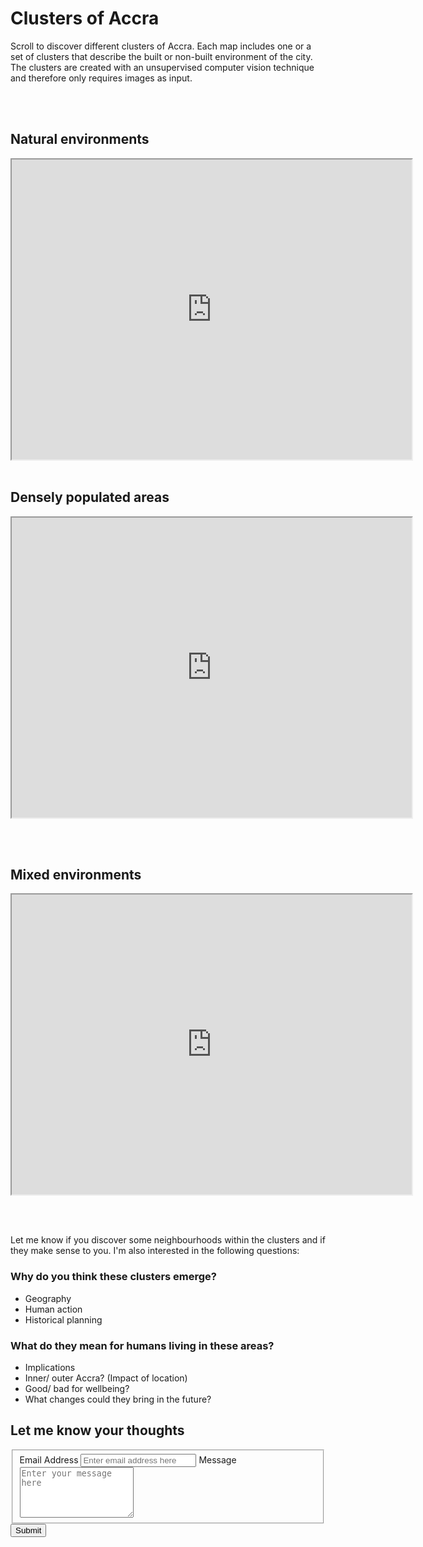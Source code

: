 # Clusters of Accra

Scroll to discover different clusters of Accra. Each map includes one or a set of clusters that describe the built or non-built environment of the city.
The clusters are created with an unsupervised computer vision technique and therefore only requires images as input.

<br/><br/>
## Natural environments

<iframe src="https://www.google.com/maps/d/u/0/embed?mid=1Pl2iYoClOaY8aevwqg3i1NolVlaXqFkY" width="640" height="480"></iframe>
<br/><br/>

## Densely populated areas

<iframe src="https://www.google.com/maps/d/u/0/embed?mid=1Sil1xH_RSBqN9GSPbgR3-yFW6rNJU2rR" width="640" height="480"></iframe>

<br/><br/>

## Mixed environments

<iframe src="https://www.google.com/maps/d/u/0/embed?mid=1F9ZGhvCr8qHo0VH8Z4pupH67jBvBkkbb" width="640" height="480"></iframe>

<br/><br/>


Let me know if you discover some neighbourhoods within the clusters and if they make sense to you.
I'm also interested in the following questions:

### Why do you think these clusters emerge?
* Geography
* Human action
* Historical planning


### What do they mean for humans living in these areas?
* Implications
* Inner/ outer Accra? (Impact of location)
* Good/ bad for wellbeing?
* What changes could they bring in the future?

## Let me know your thoughts
<form id="fs-frm" name="simple-contact-form" accept-charset="utf-8" action="https://formspree.io/f/mayvwevj" method="post">
  <fieldset id="fs-frm-inputs">
    <label for="email-address">Email Address</label>
    <input type="email" name="_replyto" id="email-address" placeholder="Enter email address here" required="">
    <label for="message">Message</label>
    <textarea rows="5" name="message" id="message" placeholder="Enter your message here" required=""></textarea>
    <input type="hidden" name="_subject" id="email-subject" value="Contact Form Submission">
  </fieldset>
  <input type="submit" value="Submit">
</form>


